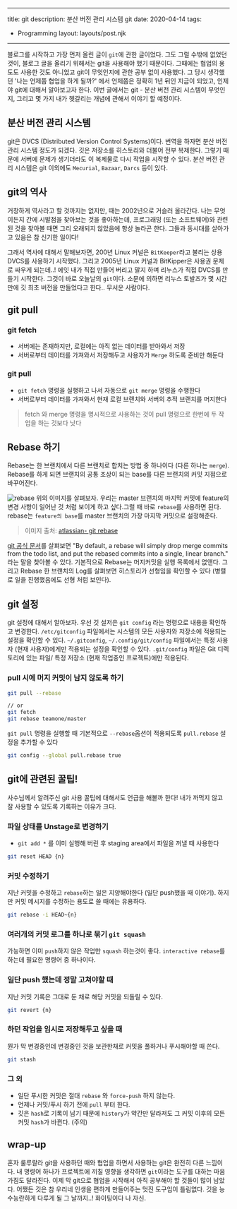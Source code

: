 ---
title: git
description: 분산 버전 관리 시스템 git
date: 2020-04-14
tags:
  - Programming
layout: layouts/post.njk
------

블로그를 시작하고 가장 먼저 올린 글이 `git`에 관한 글이었다.
그도 그럴 수밖에 없었던 것이, 블로그 글을 올리기 위해서는 git을 사용해야 했기 때문이다.
그때에는 협업의 용도도 사용한 것도 아니었고 git이 무엇인지에 관한 공부 없이 사용했다.
그 당시 생각했던 '나는 언제쯤 협업을 하게 될까?' 에서 언제쯤은 정확히 1년 뒤인 지금이 되었고, 인제야 git에 대해서 알아보고자 한다. 이번 글에서는 git - 분산 버전 관리 시스템이 무엇인지, 그리고 몇 가지 내가 헷갈리는 개념에 관해서 이야기 할 예정이다.

## 분산 버전 관리 시스템
git은 DVCS (Distributed Version Control Systems)이다. 번역을 하자면 분산 버전 관리 시스템 정도가 되겠다. 깃은 저장소를 히스토리와 더불어 전부 복제한다. 그렇기 때문에 서버에 문제가 생기더라도 이 복제물로 다시 작업을 시작할 수 있다. 분산 버전 관리 시스템은 git 이외에도 `Mecurial`, `Bazaar`, `Darcs` 등이 있다.

## git의 역사
거창하게 역사라고 할 것까지는 없지만, 때는 2002년으로 거슬러 올라간다. 나는 무엇이든지 간에 시발점을 찾아보는 것을 좋아하는데, 프로그래밍 (또는 소프트웨어)와 관련된 것을 찾아볼 때면 그리 오래되지 않았음에 항상 놀라곤 한다. 그들과 동시대를 살아가고 있음은 참 신기한 일이다!

그래서 역사에 대해서 말해보자면, 200년 Linux 커널은 `BitKeeper`라고 불리는 상용 DVCS를 사용하기 시작했다. 그리고 2005년 Linux 커널과 BitKipper은 사용권 문제로 싸우게 되는데..! 에잇 내가 직접 만들어 버리고 말지 하며 리누스가 직접 DVCS를 만들기 시작한다. 그것이 바로 오늘날의 `git`이다. 소문에 의하면 리누스 토발즈가 몇 시간 만에 깃 최초 버전을 만들었다고 한다.. 무서운 사람이다.

## git pull
### git fetch 
- 서버에는 존재하지만, 로컬에는 아직 없는 데이터를 받아와서 저장
- 서버로부터 데이터를 가져와서 저장해두고 사용자가 `Merge` 하도록 준비만 해둔다

### git pull
- `git fetch` 명령을 실행하고 나서 자동으로 `git merge` 명령을 수행한다
- 서버로부터 데이터를 가져와서 현재 로컬 브랜치와 서버의 추적 브랜치를 머지한다

> fetch 와 merge 명령을 명시적으로 사용하는 것이 pull 명령으로 한번에 두 작업을 하는 것보다 낫다

## Rebase 하기
Rebase는 한 브랜치에서 다른 브랜치로 합치는 방법 중 하나이다 (다른 하나는 `merge`). Rebase를 하게 되면 브랜치의 공통 조상이 되는 base를 다른 브랜치의 커밋 지점으로 바꾸어진다.

![rebase](https://wac-cdn.atlassian.com/dam/jcr:e4a40899-636b-4988-9774-eaa8a440575b/02.svg?cdnVersion=989)
위의 이미지를 살펴보자. 우리는 master 브랜치의 마지막 커밋에 feature의 변경 사항이 일어난 것 처럼 보이게 하고 싶다.그럴 때 바로 `rebase`를 사용하면 된다. rebase는 `feature의 base`를 master 브랜치의 가장 마지막 커밋으로 설정해준다. 

> 이미지 출처: [atlassian- git rebase](https://www.atlassian.com/git/tutorials/rewriting-history/git-rebase)

[git 공식 문서](https://git-scm.com/docs/git-rebase)를 살펴보면 "By default, a rebase will simply drop merge commits from the todo list, and put the rebased commits into a single, linear branch." 라는 말을 찾아볼 수 있다. 기본적으로 Rebase는 머지커밋을 실행 목록에서 없앤다. 그리고 Rebase 한 브랜치의 Log를 살펴보면 히스토리가 선형임을 확인할 수 있다 (병렬로 일을 진행했음에도 선형 처럼 보인다).

## git 설정
git 설정에 대해서 알아보자. 우선 깃 설저은 `git config` 라는 명령으로 내용을 확인하고 변경한다. `/etc/gitconfig` 파일에서는 시스템의 모든 사용자와 저장소에 적용되는 설정을 확인할 수 있다. `~/.gitconfig`, `~/.config/git/config` 파일에서는 특정 사용자 (현재 사용자)에게만 적용되는 설정을 확인할 수 있다. `.git/config` 파일은 Git 디렉토리에 있는 파일/ 특정 저장소 (현재 작업중인 프로젝트)에만 적용된다.

### pull 시에 머지 커밋이 남지 않도록 하기
```bash
git pull --rebase

// or
git fetch
git rebase teamone/master
```

`git pull` 명령을 실행할 때 기본적으로 `--rebase`옵션이 적용되도록 `pull.rebase` 설정을 추가할 수 있다

```bash
git config --global pull.rebase true
```

## git에 관련된 꿀팁!
사수님께서 알려주신 git 사용 꿀팁에 대해서도 언급을 해볼까 한다! 내가 까먹지 않고 잘 사용할 수 있도록 기록하는 이유가 크다.

### 파일 상태를 Unstage로 변경하기
- `git add *` 를 이미 실행해 버린 후 staging area에서 파일을 꺼낼 때 사용한다

```bash
git reset HEAD {n}
```

### 커밋 수정하기
지난 커밋을 수정하고 `rebase`하는 일은 지양해야한다 (일단 push했을 때 이야기). 하지만 커밋 메시지를 수정하는 용도로 쓸 때에는 유용하다.

```bash
git rebase -i HEAD~{n}
```

### 여러개의 커밋 로그를 하나로 묶기 `git squash`
가능하면 이미 `push`하지 않은 작업만 `squash` 하는것이 좋다. `interactive rebase`를 하는데 필요한 명령어 중 하나이다.

### 일단 push 했는데 정말 고쳐야할 때
지난 커밋 기록은 그대로 둔 채로 해당 커밋을 되돌릴 수 있다.

```bash
git revert {n}
```

### 하던 작업을 임시로 저장해두고 싶을 때
뭔가 막 변경중인데 변경중인 것을 보관한채로 커밋을 풀하거나 푸시해야할 때 쓴다.

```bash
git stash
```

### 그 외
- 일단 푸시한 커밋은 절대 `rebase` 와 `force-push` 하지 않는다.
- 언제나 커밋/푸시 하기 전에 `pull` 부터 한다.
- 깃은 `hash`로 기록이 남기 때문에 `history`가 약간만 달라져도 그 커밋 이후의 모든 커밋 `hash`가 바뀐다. (주의)

## wrap-up
혼자 룰루랄라 git을 사용하던 때와 협업을 하면서 사용하는 git은 완전히 다른 느낌이다. 내 명령어 하나가 프로젝트에 끼칠 영향을 생각하면 `git`이라는 도구를 대하는 마음가짐도 달라진다. 이제 막 git으로 협업을 시작해서 아직 공부해야 할 것들이 많이 남았다. 어쨌든 깃은 참 우리네 인생을 편하게 만들어주는 멋진 도구임이 틀림없다. 깃을 능수능란하게 다루게 될 그 날까지..! 화이팅이다 나 자신.